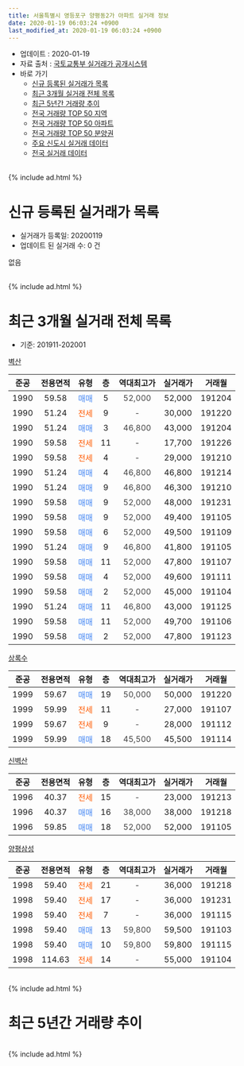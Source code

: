 ```yaml
---
title: 서울특별시 영등포구 양평동2가 아파트 실거래 정보
date: 2020-01-19 06:03:24 +0900
last_modified_at: 2020-01-19 06:03:24 +0900
---
```


* 업데이트 : 2020-01-19
* 자료 출처 : [국토교통부 실거래가 공개시스템](http://rt.molit.go.kr)
* 바로 가기
    * [신규 등록된 실거래가 목록](#신규-등록된-실거래가-목록)
    * [최근 3개월 실거래 전체 목록](#최근-3개월-실거래-전체-목록)
    * [최근 5년간 거래량 추이](#최근-5년간-거래량-추이)
    * [전국 거래량 TOP 50 지역](https://apt-info.github.io/apt-trade-info/최근-3개월-전국에서-가장-거래가-많이-발생한-지역)
    * [전국 거래량 TOP 50 아파트](https://apt-info.github.io/apt-trade-info/최근-3개월-전국에서-가장-거래가-많이-발생한-아파트)
    * [전국 거래량 TOP 50 분양권](https://apt-info.github.io/apt-trade-info/최근-3개월-전국에서-가장-거래가-많이-발생한-분양권)
    * [주요 신도시 실거래 데이터](https://apt-info.github.io/apt-trade-info/주요-신도시)
    * [전국 실거래 데이터](https://apt-info.github.io/apt-trade-info/전국)
<br>
{% include ad.html %}
<br>

# 신규 등록된 실거래가 목록
* 실거래가 등록일: 20200119
* 업데이트 된 실거래 수: 0 건

없음

<br>
{% include ad.html %}
<br>

# 최근 3개월 실거래 전체 목록
* 기준: 201911-202001


[벽산](https://search.naver.com/search.naver?query=%EC%84%9C%EC%9A%B8%ED%8A%B9%EB%B3%84%EC%8B%9C+%EC%98%81%EB%93%B1%ED%8F%AC%EA%B5%AC+%EC%96%91%ED%8F%89%EB%8F%992%EA%B0%80+%EB%B2%BD%EC%82%B0)

|준공|전용면적|유형|층|역대최고가|실거래가|거래월|
|:---:|:---:|:---:|:---:|:---:|:---:|:---:|
|1990|59.58|<span style="color:#4285f3">매매</span>|5|<span style="color:#444444">52,000</span>|52,000|191204|
|1990|51.24|<span style="color:#ff5a00">전세</span>|9|<span style="color:#444444">-</span>|30,000|191220|
|1990|51.24|<span style="color:#4285f3">매매</span>|3|<span style="color:#444444">46,800</span>|43,000|191204|
|1990|59.58|<span style="color:#ff5a00">전세</span>|11|<span style="color:#444444">-</span>|17,700|191226|
|1990|59.58|<span style="color:#ff5a00">전세</span>|4|<span style="color:#444444">-</span>|29,000|191210|
|1990|51.24|<span style="color:#4285f3">매매</span>|4|<span style="color:#444444">46,800</span>|46,800|191214|
|1990|51.24|<span style="color:#4285f3">매매</span>|9|<span style="color:#444444">46,800</span>|46,300|191210|
|1990|59.58|<span style="color:#4285f3">매매</span>|9|<span style="color:#444444">52,000</span>|48,000|191231|
|1990|59.58|<span style="color:#4285f3">매매</span>|9|<span style="color:#444444">52,000</span>|49,400|191105|
|1990|59.58|<span style="color:#4285f3">매매</span>|6|<span style="color:#444444">52,000</span>|49,500|191109|
|1990|51.24|<span style="color:#4285f3">매매</span>|9|<span style="color:#444444">46,800</span>|41,800|191105|
|1990|59.58|<span style="color:#4285f3">매매</span>|11|<span style="color:#444444">52,000</span>|47,800|191107|
|1990|59.58|<span style="color:#4285f3">매매</span>|4|<span style="color:#444444">52,000</span>|49,600|191111|
|1990|59.58|<span style="color:#4285f3">매매</span>|2|<span style="color:#444444">52,000</span>|45,000|191104|
|1990|51.24|<span style="color:#4285f3">매매</span>|11|<span style="color:#444444">46,800</span>|43,000|191125|
|1990|59.58|<span style="color:#4285f3">매매</span>|11|<span style="color:#444444">52,000</span>|49,700|191106|
|1990|59.58|<span style="color:#4285f3">매매</span>|2|<span style="color:#444444">52,000</span>|47,800|191123|

[상록수](https://search.naver.com/search.naver?query=%EC%84%9C%EC%9A%B8%ED%8A%B9%EB%B3%84%EC%8B%9C+%EC%98%81%EB%93%B1%ED%8F%AC%EA%B5%AC+%EC%96%91%ED%8F%89%EB%8F%992%EA%B0%80+%EC%83%81%EB%A1%9D%EC%88%98)

|준공|전용면적|유형|층|역대최고가|실거래가|거래월|
|:---:|:---:|:---:|:---:|:---:|:---:|:---:|
|1999|59.67|<span style="color:#4285f3">매매</span>|19|<span style="color:#444444">50,000</span>|50,000|191220|
|1999|59.99|<span style="color:#ff5a00">전세</span>|11|<span style="color:#444444">-</span>|27,000|191107|
|1999|59.67|<span style="color:#ff5a00">전세</span>|9|<span style="color:#444444">-</span>|28,000|191112|
|1999|59.99|<span style="color:#4285f3">매매</span>|18|<span style="color:#444444">45,500</span>|45,500|191114|

[신벽산](https://search.naver.com/search.naver?query=%EC%84%9C%EC%9A%B8%ED%8A%B9%EB%B3%84%EC%8B%9C+%EC%98%81%EB%93%B1%ED%8F%AC%EA%B5%AC+%EC%96%91%ED%8F%89%EB%8F%992%EA%B0%80+%EC%8B%A0%EB%B2%BD%EC%82%B0)

|준공|전용면적|유형|층|역대최고가|실거래가|거래월|
|:---:|:---:|:---:|:---:|:---:|:---:|:---:|
|1996|40.37|<span style="color:#ff5a00">전세</span>|15|<span style="color:#444444">-</span>|23,000|191213|
|1996|40.37|<span style="color:#4285f3">매매</span>|16|<span style="color:#444444">38,000</span>|38,000|191218|
|1996|59.85|<span style="color:#4285f3">매매</span>|18|<span style="color:#444444">52,000</span>|52,000|191105|

[양평삼성](https://search.naver.com/search.naver?query=%EC%84%9C%EC%9A%B8%ED%8A%B9%EB%B3%84%EC%8B%9C+%EC%98%81%EB%93%B1%ED%8F%AC%EA%B5%AC+%EC%96%91%ED%8F%89%EB%8F%992%EA%B0%80+%EC%96%91%ED%8F%89%EC%82%BC%EC%84%B1)

|준공|전용면적|유형|층|역대최고가|실거래가|거래월|
|:---:|:---:|:---:|:---:|:---:|:---:|:---:|
|1998|59.40|<span style="color:#ff5a00">전세</span>|21|<span style="color:#444444">-</span>|36,000|191218|
|1998|59.40|<span style="color:#ff5a00">전세</span>|17|<span style="color:#444444">-</span>|36,000|191231|
|1998|59.40|<span style="color:#ff5a00">전세</span>|7|<span style="color:#444444">-</span>|36,000|191115|
|1998|59.40|<span style="color:#4285f3">매매</span>|13|<span style="color:#444444">59,800</span>|59,500|191103|
|1998|59.40|<span style="color:#4285f3">매매</span>|10|<span style="color:#444444">59,800</span>|59,800|191115|
|1998|114.63|<span style="color:#ff5a00">전세</span>|14|<span style="color:#444444">-</span>|55,000|191104|


<br>
{% include ad.html %}
<br>

# 최근 5년간 거래량 추이


<div style="width:100%;">
    <canvas id="deal_progress" height="200"></canvas>
</div>

<script>
new Chart(document.getElementById("deal_progress"), {
    type: 'line',
    data: {
        labels: ['201501','201502','201503','201504','201505','201506','201507','201508','201509','201510','201511','201512','201601','201602','201603','201604','201605','201606','201607','201608','201609','201610','201611','201612','201701','201702','201703','201704','201705','201706','201707','201708','201709','201710','201711','201712','201801','201802','201803','201804','201805','201806','201807','201808','201809','201810','201811','201812','201901','201902','201903','201904','201905','201906','201907','201908','201909','201910','201911','201912','202001'],
        datasets: [{
            label: '매매',
            pointRadius: 1,
            data: [11, 8, 13, 12, 11, 16, 10, 12, 11, 10, 9, 2, 7, 8, 7, 12, 11, 13, 12, 13, 5, 7, 10, 5, 1, 3, 9, 8, 14, 14, 10, 6, 3, 9, 5, 6, 6, 4, 7, 6, 4, 1, 5, 3, 3, 2, 0, 0, 2, 1, 2, 0, 5, 7, 5, 5, 8, 9, 13, 7, 0],
            borderColor: "rgba(255, 201, 14, 1)",
            backgroundColor: "rgba(255, 201, 14, 0.5)",
            fill: false,
            lineTension: 0
        },{
            label: '전월세',
            pointRadius: 1,
            data: [7, 8, 6, 9, 5, 13, 4, 5, 8, 8, 11, 4, 7, 12, 14, 0, 10, 13, 13, 8, 7, 7, 6, 9, 8, 9, 9, 7, 9, 12, 2, 4, 8, 3, 2, 9, 6, 8, 9, 10, 5, 4, 3, 5, 7, 9, 4, 2, 10, 3, 7, 8, 3, 6, 10, 7, 6, 8, 4, 6, 0],
            borderColor: "rgba(0, 141, 185, 1)",
            backgroundColor: "rgba(0, 141, 185, 0.5)",
            fill: false,
            lineTension: 0
        }
        ]
    },
    options: {
        responsive: true,
        title: {
            display: false
        },
        tooltips: {
            mode: 'index',
            intersect: false
        },
        hover: {
            mode: 'nearest',
            intersect: true
        },
        scales: {
            xAxes: [{
                display: true,
                scaleLabel: {
                    display: true,
                    labelString: '년/월'
                }
            }],
            yAxes: [{
                display: true,
                ticks: {
                    suggestedMin: 0,
                },
                scaleLabel: {
                    display: true,
                    labelString: '실거래 수'
                }
            }]
        }
    }
});

</script>


<br>
{% include ad.html %}
<br>

